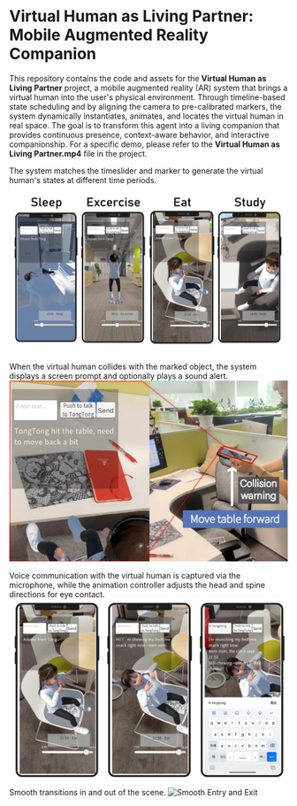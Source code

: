 # Virtual Human as Living Partner: Mobile Augmented Reality Companion

This repository contains the code and assets for the **Virtual Human as Living Partner** project, a mobile augmented reality (AR) system that brings a virtual human into the user's physical environment. Through timeline-based state scheduling and by aligning the camera to pre-calibrated markers, the system dynamically instantiates, animates, and locates the virtual human in real space. The goal is to transform this agent into a living companion that provides continuous presence, context-aware behavior, and interactive companionship. For a specific demo, please refer to the **Virtual Human as Living Partner.mp4** file in the project.

The system matches the timeslider and marker to generate the virtual human's states at different time periods.
![State Generation](./image/FourState.jpg)

When the virtual human collides with the marked object, the system displays a screen prompt and optionally plays a sound alert.
![Collision Warning](./image/Collision.jpg)

Voice communication with the virtual human is captured via the microphone, while the animation controller adjusts the head and spine directions for eye contact.
![Communication and Animation](./image/Commu&Rig.jpg)

Smooth transitions in and out of the scene.
![Smooth Entry and Exit](./SmoothMove.jpg)
